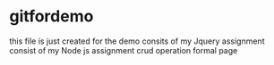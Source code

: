 # gitfordemo
this file is just created for the demo
consits of my Jquery assignment
consist of my Node js assignment
crud operation formal page

